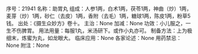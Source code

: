 序号：21941
名称：助胃丸
组成：人参1两，白术1两，茯苓1两，神曲（炒）1两，麦芽（炒）1两，砂仁（去皮）1两，香附（去毛）1两，糖球1两，陈皮1两，粉草5钱。
出处：《摄生众妙方》卷十。
主治：None
加减：None
功效：小儿服之，一生不伤脾胃。
用法用量：每服1丸，米汤研下。或作小丸亦可。
制备方法：上为极细末，炼蜜为丸，如龙眼大。
临床应用：None
各家论述：None
用药禁忌：None
附注：None
